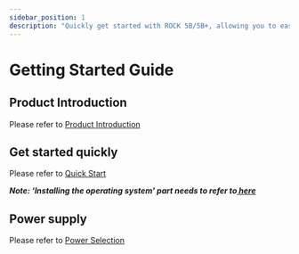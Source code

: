```yaml
---
sidebar_position: 1
description: "Quickly get started with ROCK 5B/5B+, allowing you to easily start using and exploring its features."
---
```


# Getting Started Guide

## Product Introduction

Please refer to [Product Introduction](../../getting-started/introduction)

## Get started quickly

Please refer to [Quick Start](../../getting-started/quick-start)

**_Note: ‘Installing the operating system' part needs to refer to[ here](./install-os)_**

## Power supply

Please refer to [Power Selection](../../getting-started/power-supply)
